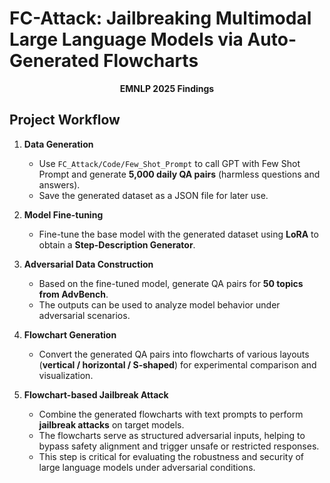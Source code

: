 
# FC-Attack: Jailbreaking Multimodal Large Language Models via Auto-Generated Flowcharts

<p align="center">
  <strong>EMNLP 2025 Findings</strong>
</p>


## Project Workflow

1. **Data Generation**  
   - Use `FC_Attack/Code/Few_Shot_Prompt` to call GPT with Few Shot Prompt and generate **5,000 daily QA pairs** (harmless questions and answers).  
   - Save the generated dataset as a JSON file for later use.
    
2. **Model Fine-tuning**  
   - Fine-tune the base model with the generated dataset using **LoRA** to obtain a **Step-Description Generator**.  

3. **Adversarial Data Construction**  
   - Based on the fine-tuned model, generate QA pairs for **50 topics from AdvBench**.  
   - The outputs can be used to analyze model behavior under adversarial scenarios.  

4. **Flowchart Generation**  
   - Convert the generated QA pairs into flowcharts of various layouts (**vertical / horizontal / S-shaped**) for experimental comparison and visualization.  

5. **Flowchart-based Jailbreak Attack**  
   - Combine the generated flowcharts with text prompts to perform **jailbreak attacks** on target models.  
   - The flowcharts serve as structured adversarial inputs, helping to bypass safety alignment and trigger unsafe or restricted responses.  
   - This step is critical for evaluating the robustness and security of large language models under adversarial conditions.  


